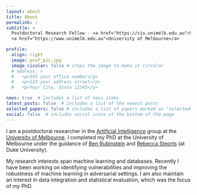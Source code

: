 ```yaml
---
layout: about
title: About
permalink: /
subtitle: >
  Postdoctoral Research Fellow · <a href="https://cis.unimelb.edu.au">School of Computing and Information Systems</a> · 
  <a href="https://www.unimelb.edu.au">University of Melbourne</a>

profile:
  align: right
  image: prof_pic.jpg
  image_cicular: false # crops the image to make it circular
  # address: >
  #   <p>555 your office number</p>
  #   <p>123 your address street</p>
  #   <p>Your City, State 12345</p>

news: true  # includes a list of news items
latest_posts: false  # includes a list of the newest posts
selected_papers: false # includes a list of papers marked as "selected={true}"
social: false  # includes social icons at the bottom of the page
---
```


I am a postdoctoral researcher in the [Artificial Intelligence](https://cis.unimelb.edu.au/research/artificial-intelligence/) 
group at the [University of Melbourne](https://www.unimelb.edu.au/). 
I completed my PhD at the University of Melbourne under the guidance of [Ben Rubinstein](https://www.bipr.net) 
and [Rebecca Steorts](https://resteorts.github.io/) (at Duke University).

My research interests span machine learning and databases. 
Recently I have been working on identifying vulnerabilities and improving the robustness of machine learning 
in adversarial settings. 
I am also maintain an interest in data integration and statistical evaluation, which was the focus of my PhD. 